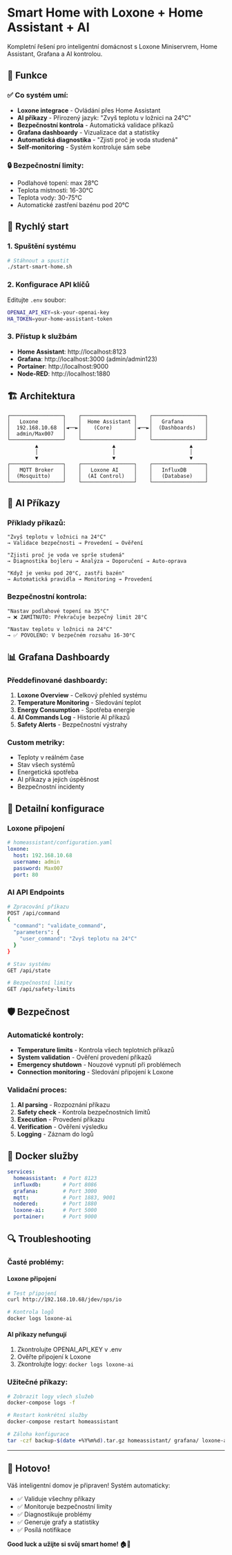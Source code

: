 # Smart Home with Loxone + Home Assistant + AI

Kompletní řešení pro inteligentní domácnost s Loxone Miniservrem, Home Assistant, Grafana a AI kontrolou.

## 🎯 Funkce

### ✅ Co systém umí:
- **Loxone integrace** - Ovládání přes Home Assistant
- **AI příkazy** - Přirozený jazyk: "Zvyš teplotu v ložnici na 24°C"
- **Bezpečnostní kontrola** - Automatická validace příkazů
- **Grafana dashboardy** - Vizualizace dat a statistiky
- **Automatická diagnostika** - "Zjisti proč je voda studená"
- **Self-monitoring** - Systém kontroluje sám sebe

### 🔒 Bezpečnostní limity:
- Podlahové topení: max 28°C
- Teplota místnosti: 16-30°C
- Teplota vody: 30-75°C
- Automatické zastření bazénu pod 20°C

## 🚀 Rychlý start

### 1. Spuštění systému
```bash
# Stáhnout a spustit
./start-smart-home.sh
```

### 2. Konfigurace API klíčů
Editujte `.env` soubor:
```bash
OPENAI_API_KEY=sk-your-openai-key
HA_TOKEN=your-home-assistant-token
```

### 3. Přístup k službám
- **Home Assistant**: http://localhost:8123
- **Grafana**: http://localhost:3000 (admin/admin123)
- **Portainer**: http://localhost:9000
- **Node-RED**: http://localhost:1880

## 🏗️ Architektura

```
┌─────────────────┐    ┌─────────────────┐    ┌─────────────────┐
│   Loxone        │    │  Home Assistant │    │   Grafana       │
│  192.168.10.68  │◄──►│    (Core)       │◄──►│  (Dashboards)   │
│  admin/Max007   │    │                 │    │                 │
└─────────────────┘    └─────────────────┘    └─────────────────┘
         ▲                        ▲                        ▲
         │                        │                        │
         ▼                        ▼                        ▼
┌─────────────────┐    ┌─────────────────┐    ┌─────────────────┐
│   MQTT Broker   │    │   Loxone AI     │    │   InfluxDB      │
│  (Mosquitto)    │    │  (AI Control)   │    │   (Database)    │
└─────────────────┘    └─────────────────┘    └─────────────────┘
```

## 🤖 AI Příkazy

### Příklady příkazů:
```
"Zvyš teplotu v ložnici na 24°C"
→ Validace bezpečnosti → Provedení → Ověření

"Zjisti proč je voda ve sprše studená"  
→ Diagnostika bojleru → Analýza → Doporučení → Auto-oprava

"Když je venku pod 20°C, zastři bazén"
→ Automatická pravidla → Monitoring → Provedení
```

### Bezpečnostní kontrola:
```
"Nastav podlahové topení na 35°C"
→ ❌ ZAMÍTNUTO: Překračuje bezpečný limit 28°C

"Nastav teplotu v ložnici na 24°C"  
→ ✅ POVOLENO: V bezpečném rozsahu 16-30°C
```

## 📊 Grafana Dashboardy

### Předdefinované dashboardy:
1. **Loxone Overview** - Celkový přehled systému
2. **Temperature Monitoring** - Sledování teplot
3. **Energy Consumption** - Spotřeba energie
4. **AI Commands Log** - Historie AI příkazů
5. **Safety Alerts** - Bezpečnostní výstrahy

### Custom metriky:
- Teploty v reálném čase
- Stav všech systémů
- Energetická spotřeba
- AI příkazy a jejich úspěšnost
- Bezpečnostní incidenty

## 🔧 Detailní konfigurace

### Loxone připojení
```yaml
# homeassistant/configuration.yaml
loxone:
  host: 192.168.10.68
  username: admin
  password: Max007
  port: 80
```

### AI API Endpoints
```bash
# Zpracování příkazu
POST /api/command
{
  "command": "validate_command",
  "parameters": {
    "user_command": "Zvyš teplotu na 24°C"
  }
}

# Stav systému  
GET /api/state

# Bezpečnostní limity
GET /api/safety-limits
```

## 🛡️ Bezpečnost

### Automatické kontroly:
- **Temperature limits** - Kontrola všech teplotních příkazů
- **System validation** - Ověření provedení příkazů
- **Emergency shutdown** - Nouzové vypnutí při problémech
- **Connection monitoring** - Sledování připojení k Loxone

### Validační proces:
1. **AI parsing** - Rozpoznání příkazu
2. **Safety check** - Kontrola bezpečnostních limitů
3. **Execution** - Provedení příkazu
4. **Verification** - Ověření výsledku
5. **Logging** - Záznam do logů

## 🐳 Docker služby

```yaml
services:
  homeassistant:  # Port 8123
  influxdb:       # Port 8086  
  grafana:        # Port 3000
  mqtt:           # Port 1883, 9001
  nodered:        # Port 1880
  loxone-ai:      # Port 5000
  portainer:      # Port 9000
```

## 🔍 Troubleshooting

### Časté problémy:

#### Loxone připojení
```bash
# Test připojení
curl http://192.168.10.68/jdev/sps/io

# Kontrola logů
docker logs loxone-ai
```

#### AI příkazy nefungují
1. Zkontrolujte OPENAI_API_KEY v .env
2. Ověřte připojení k Loxone
3. Zkontrolujte logy: `docker logs loxone-ai`

### Užitečné příkazy:
```bash
# Zobrazit logy všech služeb
docker-compose logs -f

# Restart konkrétní služby
docker-compose restart homeassistant

# Záloha konfigurace
tar -czf backup-$(date +%Y%m%d).tar.gz homeassistant/ grafana/ loxone-ai/
```

---

## 🎉 Hotovo!

Váš inteligentní domov je připraven! Systém automaticky:
- ✅ Validuje všechny příkazy
- ✅ Monitoruje bezpečnostní limity  
- ✅ Diagnostikuje problémy
- ✅ Generuje grafy a statistiky
- ✅ Posílá notifikace

**Good luck a užijte si svůj smart home! 🏠🤖**